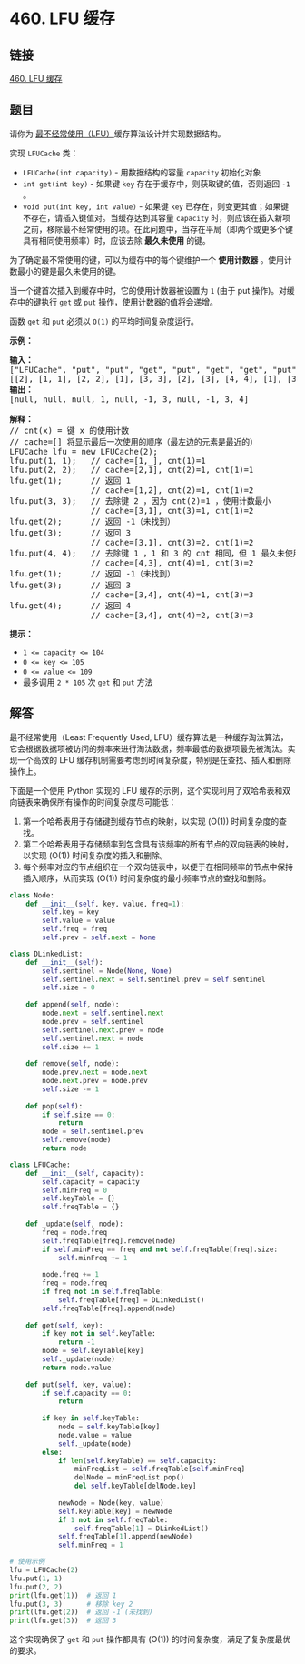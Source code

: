 # 460. LFU 缓存

## 链接

[460. LFU 缓存](https://leetcode.cn/problems/lfu-cache/description/)

## 题目

请你为 [最不经常使用（LFU）](https://baike.baidu.com/item/%E7%BC%93%E5%AD%98%E7%AE%97%E6%B3%95)缓存算法设计并实现数据结构。

实现 `LFUCache` 类：

* `LFUCache(int capacity)` - 用数据结构的容量 `capacity` 初始化对象
* `int get(int key)` - 如果键 `key` 存在于缓存中，则获取键的值，否则返回 `-1` 。
* `void put(int key, int value)` - 如果键 `key` 已存在，则变更其值；如果键不存在，请插入键值对。当缓存达到其容量 `capacity` 时，则应该在插入新项之前，移除最不经常使用的项。在此问题中，当存在平局（即两个或更多个键具有相同使用频率）时，应该去除 **最久未使用** 的键。

为了确定最不常使用的键，可以为缓存中的每个键维护一个 **使用计数器** 。使用计数最小的键是最久未使用的键。

当一个键首次插入到缓存中时，它的使用计数器被设置为 `1` (由于 put 操作)。对缓存中的键执行 `get` 或 `put` 操作，使用计数器的值将会递增。

函数 `get` 和 `put` 必须以 `O(1)` 的平均时间复杂度运行。

**示例：**

<pre><strong>输入：</strong>
["LFUCache", "put", "put", "get", "put", "get", "get", "put", "get", "get", "get"]
[[2], [1, 1], [2, 2], [1], [3, 3], [2], [3], [4, 4], [1], [3], [4]]
<strong>输出：</strong>
[null, null, null, 1, null, -1, 3, null, -1, 3, 4]

<strong>解释：</strong>
// cnt(x) = 键 x 的使用计数
// cache=[] 将显示最后一次使用的顺序（最左边的元素是最近的）
LFUCache lfu = new LFUCache(2);
lfu.put(1, 1);   // cache=[1,_], cnt(1)=1
lfu.put(2, 2);   // cache=[2,1], cnt(2)=1, cnt(1)=1
lfu.get(1);      // 返回 1
                 // cache=[1,2], cnt(2)=1, cnt(1)=2
lfu.put(3, 3);   // 去除键 2 ，因为 cnt(2)=1 ，使用计数最小
                 // cache=[3,1], cnt(3)=1, cnt(1)=2
lfu.get(2);      // 返回 -1（未找到）
lfu.get(3);      // 返回 3
                 // cache=[3,1], cnt(3)=2, cnt(1)=2
lfu.put(4, 4);   // 去除键 1 ，1 和 3 的 cnt 相同，但 1 最久未使用
                 // cache=[4,3], cnt(4)=1, cnt(3)=2
lfu.get(1);      // 返回 -1（未找到）
lfu.get(3);      // 返回 3
                 // cache=[3,4], cnt(4)=1, cnt(3)=3
lfu.get(4);      // 返回 4
                 // cache=[3,4], cnt(4)=2, cnt(3)=3</pre>

**提示：**

* `1 <= capacity <= 104`
* `0 <= key <= 105`
* `0 <= value <= 109`
* 最多调用 `2 * 105` 次 `get` 和 `put` 方法

## 解答

最不经常使用（Least Frequently Used, LFU）缓存算法是一种缓存淘汰算法，它会根据数据项被访问的频率来进行淘汰数据，频率最低的数据项最先被淘汰。实现一个高效的 LFU 缓存机制需要考虑到时间复杂度，特别是在查找、插入和删除操作上。

下面是一个使用 Python 实现的 LFU 缓存的示例，这个实现利用了双哈希表和双向链表来确保所有操作的时间复杂度尽可能低：

1. 第一个哈希表用于存储键到缓存节点的映射，以实现 \(O(1)\) 时间复杂度的查找。
2. 第二个哈希表用于存储频率到包含具有该频率的所有节点的双向链表的映射，以实现 \(O(1)\) 时间复杂度的插入和删除。
3. 每个频率对应的节点组织在一个双向链表中，以便于在相同频率的节点中保持插入顺序，从而实现 \(O(1)\) 时间复杂度的最小频率节点的查找和删除。

```python
class Node:
    def __init__(self, key, value, freq=1):
        self.key = key
        self.value = value
        self.freq = freq
        self.prev = self.next = None

class DLinkedList:
    def __init__(self):
        self.sentinel = Node(None, None)
        self.sentinel.next = self.sentinel.prev = self.sentinel
        self.size = 0
    
    def append(self, node):
        node.next = self.sentinel.next
        node.prev = self.sentinel
        self.sentinel.next.prev = node
        self.sentinel.next = node
        self.size += 1
    
    def remove(self, node):
        node.prev.next = node.next
        node.next.prev = node.prev
        self.size -= 1
    
    def pop(self):
        if self.size == 0:
            return
        node = self.sentinel.prev
        self.remove(node)
        return node

class LFUCache:
    def __init__(self, capacity):
        self.capacity = capacity
        self.minFreq = 0
        self.keyTable = {}
        self.freqTable = {}
    
    def _update(self, node):
        freq = node.freq
        self.freqTable[freq].remove(node)
        if self.minFreq == freq and not self.freqTable[freq].size:
            self.minFreq += 1
        
        node.freq += 1
        freq = node.freq
        if freq not in self.freqTable:
            self.freqTable[freq] = DLinkedList()
        self.freqTable[freq].append(node)
    
    def get(self, key):
        if key not in self.keyTable:
            return -1
        node = self.keyTable[key]
        self._update(node)
        return node.value
    
    def put(self, key, value):
        if self.capacity == 0:
            return
        
        if key in self.keyTable:
            node = self.keyTable[key]
            node.value = value
            self._update(node)
        else:
            if len(self.keyTable) == self.capacity:
                minFreqList = self.freqTable[self.minFreq]
                delNode = minFreqList.pop()
                del self.keyTable[delNode.key]
            
            newNode = Node(key, value)
            self.keyTable[key] = newNode
            if 1 not in self.freqTable:
                self.freqTable[1] = DLinkedList()
            self.freqTable[1].append(newNode)
            self.minFreq = 1

# 使用示例
lfu = LFUCache(2)
lfu.put(1, 1)
lfu.put(2, 2)
print(lfu.get(1))  # 返回 1
lfu.put(3, 3)      # 移除 key 2
print(lfu.get(2))  # 返回 -1 (未找到)
print(lfu.get(3))  # 返回 3
```

这个实现确保了 `get` 和 `put` 操作都具有 \(O(1)\) 的时间复杂度，满足了复杂度最优的要求。

